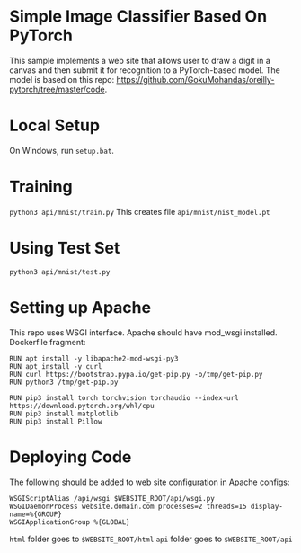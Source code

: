 Simple Image Classifier Based On PyTorch
==========
This sample implements a web site that allows user to draw a digit in a canvas and then submit it for recognition to a PyTorch-based model. The model is based on this repo: https://github.com/GokuMohandas/oreilly-pytorch/tree/master/code.

# Local Setup
On Windows, run `setup.bat`.

# Training
`python3 api/mnist/train.py`
This creates file `api/mnist/nist_model.pt`

# Using Test Set
`python3 api/mnist/test.py`

# Setting up Apache
This repo uses WSGI interface.
Apache should have mod_wsgi installed. Dockerfile fragment:
```
RUN apt install -y libapache2-mod-wsgi-py3
RUN apt install -y curl
RUN curl https://bootstrap.pypa.io/get-pip.py -o/tmp/get-pip.py
RUN python3 /tmp/get-pip.py

RUN pip3 install torch torchvision torchaudio --index-url https://download.pytorch.org/whl/cpu
RUN pip3 install matplotlib
RUN pip3 install Pillow
```
# Deploying Code
The following should be added to web site configuration in Apache configs:

```
WSGIScriptAlias /api/wsgi $WEBSITE_ROOT/api/wsgi.py
WSGIDaemonProcess website.domain.com processes=2 threads=15 display-name=%{GROUP}
WSGIApplicationGroup %{GLOBAL}
```

`html` folder goes to `$WEBSITE_ROOT/html`
`api`  folder goes to `$WEBSITE_ROOT/api`
